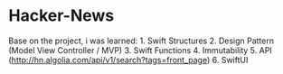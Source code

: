 # Hacker-News
Base on the project, i was learned:  1. Swift Structures 2. Design Pattern (Model View Controller / MVP) 3. Swift Functions 4. Immutability 5. API (http://hn.algolia.com/api/v1/search?tags=front_page) 6. SwiftUI
